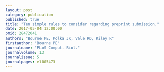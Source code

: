 ```yaml
---
layout: post
category: publication
published: true
title: "Ten simple rules to consider regarding preprint submission."
date: 2017-05-04 12:00:00
pmid: 28472041
authors: "Bourne PE, Polka JK, Vale RD, Kiley R"
firstauthor: "Bourne PE"
journalname: "PLoS Comput. Biol."
journalvolume: 13
journalissue: 5
journalpages: e1005473
---
```




